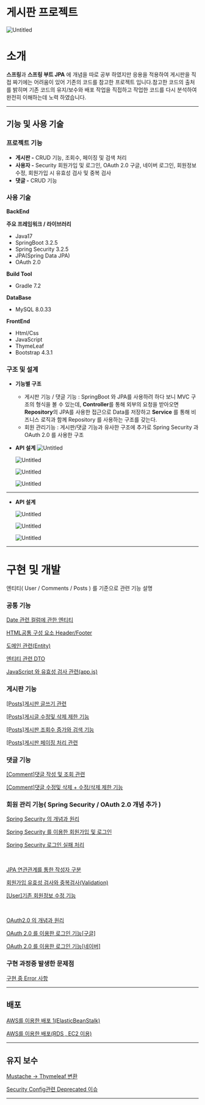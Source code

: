 # 게시판 프로젝트
![Untitled](readme-img/prototype.jpeg)

# 소개

**스프링**과 **스프링 부트 JPA** 에 개념을 따로 공부 하였지만 응용을 적용하여 게시판을 직접 짜기에는 어려움이 있어 기존의 코드를 참고한 프로젝트 입니다.참고한 코드의 출처를 밝히며 기존 코드의 
유지/보수와 배포 작업을 직접하고 작업한 코드를 다시 분석하여 완전히 이해하는데 노력 하였습니다.

---

## 기능 및 사용 기술

### **프로젝트 기능**

- **게시판 -** CRUD 기능, 조회수, 페이징 및 검색 처리
- **사용자 -** Security 회원가입 및 로그인, OAuth 2.0 구글, 네이버 로그인, 회원정보 수정, 
회원가입 시 유효성 검사 및 중복 검사
- **댓글 -** CRUD 기능

### **사용 기술**

**BackEnd**

**주요 프레임워크 / 라이브러리**

- Java17
- SpringBoot 3.2.5
- Spring Security 3.2.5
- JPA(Spring Data JPA)
- OAuth 2.0

**Build Tool**

- Gradle 7.2

**DataBase**

- MySQL 8.0.33

**FrontEnd**

- Html/Css
- JavaScript
- ThymeLeaf
- Bootstrap 4.3.1

### 구조 및 설계

- **기능별 구조**
    - 게시판 기능 / 댓글 기능
    : SpringBoot 와 JPA를 사용하려 하다 보니 MVC 구조의  형식을 볼 수 있는데,
    **Controller**를 통해 외부의 요청을 받아오면 **Repository**의 JPA를 사용한 접근으로 Data를 저장하고 **Service** 를 통해 비즈니스 로직과 함께 Repository 를 사용하는 구조를 갖는다.
    - 회원 관리기능
    : 게시판/댓글 기능과 유사한 구조에 추가로 Spring Security 과 OAuth 2.0 를 사용한 구조
    


- **API 설계**
    ![Untitled](readme-img/Untitled.png)
    
    ![Untitled](readme-img/Untitled2.png)
    
    ![Untitled](readme-img/Untitled2.png)
    
    ![Untitled](readme-img/Untitled3.png)
---
    
- **API 설계**
    
    ![Untitled](readme-img/Untitled4.png)
    
    ![Untitled](readme-img/Untitled5.png)
    
    ![Untitled](readme-img/Untitled6.png)
    

---

# 구현 및 개발

엔티티( User / Comments / Posts ) 를 기준으로 관련 기능 설명

### **공통 기능**

[Date 관련 컬럼에 관한 엔티티](https://transparent-baron-9db.notion.site/Date-e46cebaabe6d465e9e5c6b209e5214e7?pvs=74)

[HTML공통 구성 요소 Header/Footer](https://transparent-baron-9db.notion.site/HTML-Header-Footer-d7fb5b2781bd430ea1a829f4b0cddaa3)

[도메인 관련(Entity)](https://transparent-baron-9db.notion.site/Entity-4baede46aea54d9e8dd03bfd1914be3e)

[엔티티 관련 DTO](https://transparent-baron-9db.notion.site/DTO-e4796b1ecaac44c5b495db7268744b97)

[JavaScript 와 유효성 검사 관련(app.js)](https://transparent-baron-9db.notion.site/JavaScript-app-js-a7aa307c3044477393d4dd2cf4e80303)

### **게시판 기능**

[[Posts]게시판 글쓰기 관련](https://transparent-baron-9db.notion.site/Posts-dfc81b46584243cc99d56502743755ce)

[[Posts]게시글 수정및 삭제 제한 기능](https://transparent-baron-9db.notion.site/Posts-3d034e6ce38c417996d0a6677fb3006c)

[[Posts]게시판 조회수 증가와 검색 기능](https://transparent-baron-9db.notion.site/Posts-f0bf7d8ed2414ad8a05fec2132fbfb6d)

[[Posts]게시판 페이징 처리 관련](https://transparent-baron-9db.notion.site/Posts-aea9acce7bfe4d0ca271e1c244c2870f)

### **댓글 기능**

[[Comment]댓글 작성 및 조회 관련](https://transparent-baron-9db.notion.site/Comment-521d5bae537048239ed934e9037cfd4c)

[[Comment]댓글 수정및 삭제 + 수정/삭제 제한 기능 ](https://transparent-baron-9db.notion.site/Comment-21f0668fb2c44907beadcfa9d6f4bbc4)

### **회원 관리 기능( Spring Security / OAuth 2.0 개념 추가 )**
[Spring Security 의 개념과 원리](https://www.notion.so/Spring-Security-5b192d4dabf14c79b3af7d7868176521?pvs=21)

[Spring Security 를 이용한 회원가입 및 로그인](https://transparent-baron-9db.notion.site/Spring-Security-1cb8b41398094b2da5fe7c9f5cc213ad)

[Spring Security 로그인 실패 처리](https://transparent-baron-9db.notion.site/Spring-Security-0c769208385f4ea0a08ee70ee9395760)

&nbsp;

[JPA 연관관계를 통한 작성자 구분](https://transparent-baron-9db.notion.site/JPA-500d2f26f6924f5eb1ca5b874eb90f68)

[회원가입 유효성 검사와 중복검사(Validation)](https://transparent-baron-9db.notion.site/Validation-26954e291c5f4a688c750785f8fed9d6)

[[User]기존 회원정보 수정 기능](https://transparent-baron-9db.notion.site/User-e1ad5ed6adb441c5b376372bc40187dc)

&nbsp;

[OAuth2.0 의 개념과 원리](https://www.notion.so/OAuth2-0-9b2e9be233a143f89422fe74e6a53c7e?pvs=21)

[OAuth 2.0 를 이용한 로그인 기능[구글]](https://transparent-baron-9db.notion.site/OAuth-2-0-739067e99ccf49a5810ce99b53c6f16e)

[OAuth 2.0 를 이용한 로그인 기능[네이버]](https://transparent-baron-9db.notion.site/OAuth-2-0-2a69edee8f4d478db50f0aafcbe7cb35)

### 구현 과정중 발생한 문제점

[구현 중 Error 사항](https://transparent-baron-9db.notion.site/Error-41fd87affcd24e00883efe211d78af83)

---

## 배포

[AWS를 이용한 배포 1(ElasticBeanStalk)](https://transparent-baron-9db.notion.site/AWS-1-ElasticBeanStalk-1eaa648f43294ccdbd75fa75524813a1)

[AWS를 이용한 배포(RDS , EC2 이용) ](https://transparent-baron-9db.notion.site/AWS-RDS-EC2-561365f78db640b4ac6dc5a269a3fe9d)

---

## 유지 보수

[Mustache → Thymeleaf 변환](https://transparent-baron-9db.notion.site/Mustache-Thymeleaf-6906effeaa2544aab4bdebd4dca20134)

[Security Config관련 Deprecated 이슈](https://transparent-baron-9db.notion.site/Security-Config-Deprecated-26d1fac4feda43dab2fab9ea60214744)

---